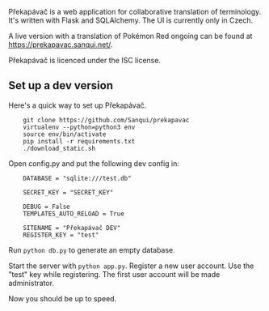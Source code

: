 Překapávač is a web application for collaborative translation of terminology.  It's written with Flask and SQLAlchemy.  The UI is currently only in Czech.

A live version with a translation of Pokémon Red ongoing can be found at https://prekapavac.sanqui.net/.

Překapávač is licenced under the ISC license.

## Set up a dev version

Here's a quick way to set up Překapávač.

```
    git clone https://github.com/Sanqui/prekapavac
    virtualenv --python=python3 env
    source env/bin/activate
    pip install -r requirements.txt
    ./download_static.sh
```

Open config.py and put the following dev config in:

```
    DATABASE = "sqlite:///test.db"

    SECRET_KEY = "SECRET_KEY"

    DEBUG = False
    TEMPLATES_AUTO_RELOAD = True

    SITENAME = "Překapávač DEV"
    REGISTER_KEY = "test"
```

Run `python db.py` to generate an empty database.

Start the server with `python app.py`.  Register a new user account.  Use the "test" key while registering.  The first user account will be made administrator.

Now you should be up to speed.
